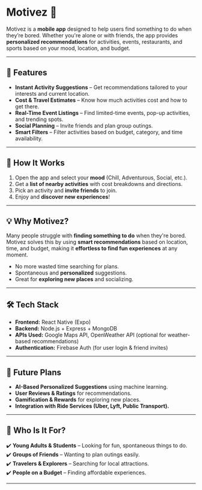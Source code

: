 # Motivez 🚀  
Motivez is a **mobile app** designed to help users find something to do when they’re bored. Whether you're alone or with friends, the app provides **personalized recommendations** for activities, events, restaurants, and sports based on your mood, location, and budget.

---

## **🎯 Features**
- **Instant Activity Suggestions** – Get recommendations tailored to your interests and current location.
- **Cost & Travel Estimates** – Know how much activities cost and how to get there.
- **Real-Time Event Listings** – Find limited-time events, pop-up activities, and trending spots.
- **Social Planning** – Invite friends and plan group outings.
- **Smart Filters** – Filter activities based on budget, category, and time availability.

---

## **📱 How It Works**
1. Open the app and select your **mood** (Chill, Adventurous, Social, etc.).
2. Get a **list of nearby activities** with cost breakdowns and directions.
3. Pick an activity and **invite friends** to join.
4. Enjoy and **discover new experiences**!

---

## **💡 Why Motivez?**
Many people struggle with **finding something to do** when they're bored. Motivez solves this by using **smart recommendations** based on location, time, and budget, making it **effortless to find fun experiences** at any moment.

- No more wasted time searching for plans.
- Spontaneous and **personalized** suggestions.
- Great for **exploring new places** and socializing.

---

## **🛠 Tech Stack**
- **Frontend:** React Native (Expo)
- **Backend:** Node.js + Express + MongoDB
- **APIs Used:** Google Maps API, OpenWeather API (optional for weather-based recommendations)
- **Authentication:** Firebase Auth (for user login & friend invites)

---

## **🚀 Future Plans**
- **AI-Based Personalized Suggestions** using machine learning.
- **User Reviews & Ratings** for recommendations.
- **Gamification & Rewards** for exploring new places.
- **Integration with Ride Services (Uber, Lyft, Public Transport).**

---

## **👥 Who Is It For?**
✔️ **Young Adults & Students** – Looking for fun, spontaneous things to do.  
✔️ **Groups of Friends** – Wanting to plan outings easily.  
✔️ **Travelers & Explorers** – Searching for local attractions.  
✔️ **People on a Budget** – Finding affordable experiences.  

---